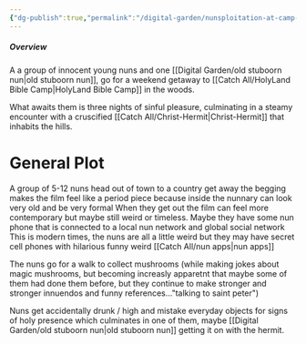 ```yaml
---
{"dg-publish":true,"permalink":"/digital-garden/nunsploitation-at-camp-holyland/","tags":["one-day-projects","short-film","Nunsploitation"],"updated":"2023-12-01T20:44:02.000-07:00"}
---
```


##### **Overview**
A a group of innocent young nuns and one [[Digital Garden/old stuboorn nun\|old stuboorn nun]], go for a weekend getaway to [[Catch All/HolyLand Bible Camp\|HolyLand Bible Camp]] in the woods. 

What awaits them is three nights of sinful pleasure, culminating in a steamy encounter with a cruscified [[Catch All/Christ-Hermit\|Christ-Hermit]] that inhabits the hills. 

# General Plot

A group of 5-12 nuns head out of town to a country get away
the begging makes the film feel like a period piece because inside the nunnary can look very old and be very formal
When they get out the film can feel more contemporary but maybe still weird or timeless. 
Maybe they have some nun phone that is connected to a local nun network and global social network
This is modern times, the nuns are all a little weird but they may have secret cell phones with hilarious funny weird [[Catch All/nun apps\|nun apps]]

The nuns go for a walk to collect mushrooms (while making jokes about magic mushrooms, but becoming increasly apparetnt that maybe some of them had done them before, but they continue to make stronger and stronger innuendos and funny references..."talking to saint peter")

Nuns get accidentally drunk / high and mistake everyday objects for signs of holy presence which culminates in one of them, maybe [[Digital Garden/old stuboorn nun\|old stuboorn nun]] getting it on with the hermit. 